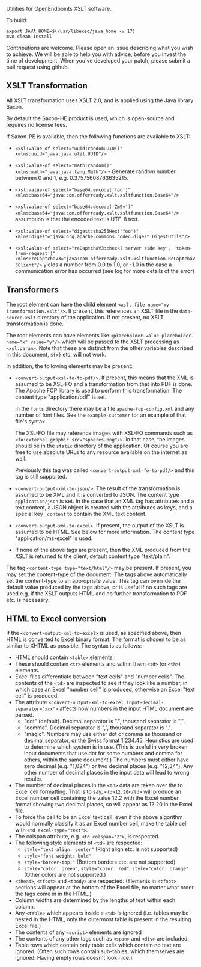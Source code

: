 Utilities for OpenEndpoints XSLT software.

To build:

    export JAVA_HOME=$(/usr/libexec/java_home -v 17)
    mvn clean install

Contributions are welcome. Please open an issue describing what you wish to achieve. We will be able to help you with advice, before you invest the time of development. When you've developed your patch, please submit a pull request using github.

XSLT Transformation
-------------------
All XSLT transformation uses XSLT 2.0, and is applied using the Java library Saxon.

By default the Saxon-HE product is used, which is open-source and requires no license fees.

If Saxon-PE is available, then the following functions are available to XSLT:

* `<xsl:value-of select="uuid:randomUUID()" xmlns:uuid="java:java.util.UUID"/>`

* `<xsl:value-of select="math:random()" xmlns:math="java:java.lang.Math"/>` - Generate random number between 0 and 1, e.g. 0.37575608763635215.

* `<xsl:value-of select="base64:encode('foo')" xmlns:base64="java:com.offerready.xslt.xsltfunction.Base64"/>`

* `<xsl:value-of select="base64:decode('Zm9v')" xmlns:base64="java:com.offerready.xslt.xsltfunction.Base64"/>` - assumption is that the encoded text is UTF-8 text.
                          
* `<xsl:value-of select="digest:sha256Hex('foo')" xmlns:digest="java:org.apache.commons.codec.digest.DigestUtils"/>`

* `<xsl:value-of select="reCaptchaV3:check('server side key', 'token-from-request')" xmlns:reCaptchaV3="java:com.offerready.xslt.xsltfunction.ReCaptchaV3Client"/>` yields a number from 0.0 to 1.0, or -1.0 in the case a communication error has occurred (see log for more details of the error)

Transformers
------------
The root element can have the child element `<xslt-file name="my-transformation.xslt"/>`. If present, this references an XSLT file in the `data-source-xslt` directory of the application. If not present, no XSLT transformation is done.

The root elements can have elements like `<placeholder-value placeholder-name="x" value="y"/>` which will be passed to the XSLT processing as `<xsl:param>`. Note that these are distinct from the other variables described in this document, `${x}` etc. will not work.

In addition, the following elements may be present:

* `<convert-output-xsl-fo-to-pdf/>`. If present, this means that the XML is assumed to be XSL-FO and a transformation from that into PDF is done. The Apache FOP library is used to perform this transformation. The content type "application/pdf" is set.

  In the `fonts` directory there may be a file `apache-fop-config.xml` and any number of font files. See the `example-customer` for an example of that file's syntax.
  
  The XSL-FO file may reference images with XSL-FO commands such as `<fo:external-graphic src="spheres.png"/>`. In that case, the images should be in the `static` directory of the application. Of course you are free to use absolute URLs to any resource available on the internet as well.
  
  Previously this tag was called `<convert-output-xml-fo-to-pdf/>` and this tag is still supported.
  
* `<convert-output-xml-to-json/>`. The result of the transformation is assumed to be XML and it is converted to JSON. The content type `application/json` is set.
  In the case that an XML tag has attributes and a text content, a JSON object is created with the attributes as keys, and a special key `_content` to contain the XML text content.
  
* `<convert-output-xml-to-excel>`. If present, the output of the XSLT is assumed to be HTML. See below for more information. The content type "application/ms-excel" is used.

* If none of the above tags are present, then the XML produced from the XSLT is returned to the client, default content type "text/plain".

The tag `<content-type type="text/html"/>` may be present. If present, you may set the content-type of the document. The tags above automatically set the content-type to an appropriate value. This tag can override the default value produced by the tags above, or is useful if no such tags are used e.g. if the XSLT outputs HTML and no further transformation to PDF etc. is necessary.

HTML to Excel conversion
------------------------
If the `<convert-output-xml-to-excel>` is used, as specified above, then HTML is converted to Excel binary format. The format is chosen to be as similar to XHTML as possible. The syntax is as follows: 

* HTML should contain `<table>` elements. 
* These should contain `<tr>` elements and within them `<td>` (or `<th>`) elements. 
* Excel files differentiate between "text cells" and "number cells". The contents of the `<td>` are inspected to see if they look like a number, in which case an Excel "number cell" is produced, otherwise an Excel "text cell" is produced.
* The attribute `<convert-output-xml-to-excel input-decimal-separator="xxx">` affects how numbers in the input HTML document are parsed.
  * "dot" (default). Decimal separator is ".", thousand separator is ",".
  * "comma". Decimal separator is ",", thousand separator is ".".
  * "magic". Numbers may use either dot or comma as thousand or decimal separator, or the Swiss format 1'234.45. Heuristics are used to determine which system is in use. (This is useful in very broken input documents that use dot for some numbers and comma for others, within the same document.) The numbers must either have zero decimal (e.g. "1,024") or two decimal places (e.g. "12,34"). Any other number of decimal places in the input data will lead to wrong results. 
* The number of decimal places in the `<td>` data are taken over the to Excel cell formatting. That is to say, `<td>12.20</td>` will produce an Excel number cell containing the value 12.2 with the Excel number format showing two decimal places, so will appear as 12.20 in the Excel file.
* To force the cell to be an Excel text cell, even if the above algorithm would normally classify it as an Excel number cell, make the table cell with `<td excel-type="text">`.
* The colspan attribute, e.g. `<td colspan="2">`, is respected. 
* The following style elements of `<td>` are respected:
  * `style="text-align: center"` (Right align etc. is not supported)
  * `style="font-weight: bold"`
  * `style="border-top:"` (Bottom borders etc. are not supported)
  * `style="color: green"`, `style="color: red"`, `style="color: orange"` (Other colors are not supported.)
* `<thead>`, `<tfoot>` and `<tbody>` are respected. (Elements in `<tfoot>` sections will appear at the bottom of the Excel file, no matter what order the tags come in in the HTML.) 
* Column widths are determined by the lengths of text within each column. 
* Any `<table>` which appears inside a `<td>` is ignored (i.e. tables may be nested in the HTML, only the outermost table is present in the resulting Excel file.) 
* The contents of any `<script>` elements are ignored
* The contents of any other tags such as `<span>` and `<div>` are included.
* Table rows which contain only table cells which contain no text are ignored. (Often such rows contain sub-tables, which themselves are ignored. Having empty rows doesn't look nice.) 
